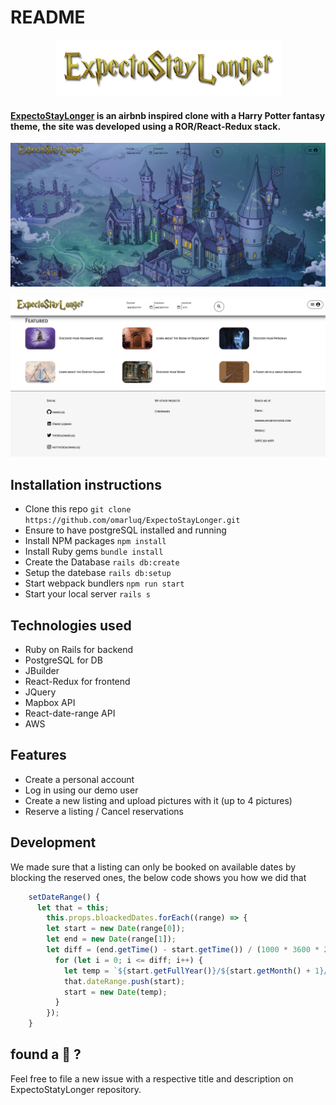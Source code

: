 # README

<p align="center">
  <img src="https://github.com/omarluq/ExpectoStayLonger/blob/main/app/assets/images/logo3.png" />
</p>

#### [ExpectoStayLonger](https://expectostaylonger.herokuapp.com/?#/) is an airbnb inspired clone with a Harry Potter fantasy theme, the site was developed using a ROR/React-Redux stack.


<p align="center">
  <img src="https://github.com/omarluq/ExpectoStayLonger/blob/main/app/assets/images/screenshot1.png" />
</p>

<p align="center">
  <img src="https://github.com/omarluq/ExpectoStayLonger/blob/main/app/assets/images/screenshot2.png" />
</p>

## Installation instructions
 * Clone this repo `git clone https://github.com/omarluq/ExpectoStayLonger.git`
 * Ensure to have postgreSQL installed and running 
 * Install NPM packages `npm install`
 * Install Ruby gems `bundle install`
 * Create the Database `rails db:create`
 * Setup the datebase `rails db:setup`
 * Start webpack bundlers `npm run start`
 * Start your local server `rails s`

## Technologies used
 * Ruby on Rails for backend 
 * PostgreSQL for DB 
 * JBuilder 
 * React-Redux for frontend
 * JQuery
 * Mapbox API
 * React-date-range API
 * AWS

## Features
 * Create a personal account 
 * Log in using our demo user 
 * Create a new listing and upload pictures with it (up to 4 pictures)
 * Reserve a listing / Cancel reservations 

## Development
  We made sure that a listing can only be booked on available dates by blocking the reserved ones, the below code shows you how we did that 
  ``` Javascript 
      setDateRange() {
        let that = this;
          this.props.bloackedDates.forEach((range) => {
          let start = new Date(range[0]);
          let end = new Date(range[1]);
          let diff = (end.getTime() - start.getTime()) / (1000 * 3600 * 24);
            for (let i = 0; i <= diff; i++) {
              let temp = `${start.getFullYear()}/${start.getMonth() + 1}/${start.getDate() + 1}`;
              that.dateRange.push(start);
              start = new Date(temp);
            }
          });
      }
  ```

## found a 🐛 ?
 Feel free to file a new issue with a respective title and description on ExpectoStatyLonger repository.
 
 
